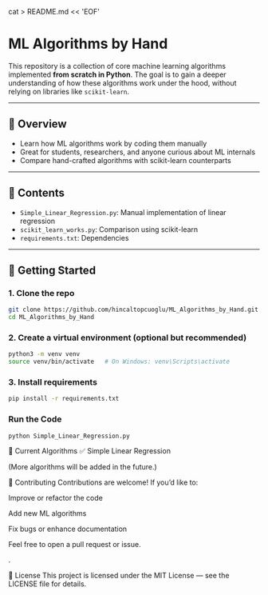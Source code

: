 cat > README.md << 'EOF'
# ML Algorithms by Hand

This repository is a collection of core machine learning algorithms implemented **from scratch in Python**. 
The goal is to gain a deeper understanding of how these algorithms work under the hood, without relying on libraries like `scikit-learn`.

---

## 📌 Overview

- Learn how ML algorithms work by coding them manually
- Great for students, researchers, and anyone curious about ML internals
- Compare hand-crafted algorithms with scikit-learn counterparts

---

## 📁 Contents

- `Simple_Linear_Regression.py`: Manual implementation of linear regression
- `scikit_learn_works.py`: Comparison using scikit-learn
- `requirements.txt`: Dependencies

---

## 🚀 Getting Started

### 1. Clone the repo

```bash
git clone https://github.com/hincaltopcuoglu/ML_Algorithms_by_Hand.git
cd ML_Algorithms_by_Hand
```

### 2. Create a virtual environment (optional but recommended)
```bash
python3 -m venv venv
source venv/bin/activate   # On Windows: venv\Scripts\activate
```

### 3. Install requirements
```bash
pip install -r requirements.txt
```

### Run the Code
```bash
python Simple_Linear_Regression.py
```


🧠 Current Algorithms
✅ Simple Linear Regression

(More algorithms will be added in the future.)


🤝 Contributing
Contributions are welcome! If you’d like to:

Improve or refactor the code

Add new ML algorithms

Fix bugs or enhance documentation

Feel free to open a pull request or issue.


.

📄 License
This project is licensed under the MIT License — see the LICENSE file for details.

